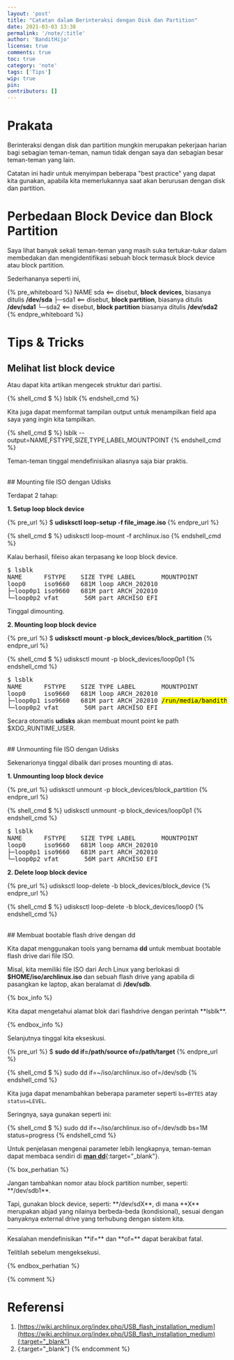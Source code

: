 ```yaml
---
layout: 'post'
title: "Catatan dalam Berinteraksi dengan Disk dan Partition"
date: 2021-03-03 13:38
permalink: '/note/:title'
author: 'BanditHijo'
license: true
comments: true
toc: true
category: 'note'
tags: ['Tips']
wip: true
pin:
contributors: []
---
```


# Prakata

Berinteraksi dengan disk dan partition mungkin merupakan pekerjaan harian bagi sebagian teman-teman, namun tidak dengan saya dan sebagian besar teman-teman yang lain.

Catatan ini hadir untuk menyimpan beberapa "best practice" yang dapat kita gunakan, apabila kita memerlukannya saat akan berurusan dengan disk dan partition.

# Perbedaan Block Device dan Block Partition

Saya lihat banyak sekali teman-teman yang masih suka tertukar-tukar dalam membedakan dan mengidentifikasi sebuah block termasuk block device atau block partition.

Sederhananya seperti ini,

{% pre_whiteboard %}
NAME
sda       &lt;== disebut, <strong>block devices</strong>,   biasanya ditulis <strong>/dev/sda</strong>
├─sda1    &lt;== disebut, <strong>block partition</strong>, biasanya ditulis <strong>/dev/sda1</strong>
└─sda2    &lt;== disebut, <strong>block partition</strong>  biasanya ditulis <strong>/dev/sda2</strong>
{% endpre_whiteboard %}


# Tips & Tricks

## Melihat list block device

Atau dapat kita artikan mengecek struktur dari partisi.

{% shell_cmd $ %}
lsblk
{% endshell_cmd %}

Kita juga dapat memformat tampilan output untuk menampilkan field apa saya yang ingin kita tampilkan.

{% shell_cmd $ %}
lsblk --output=NAME,FSTYPE,SIZE,TYPE,LABEL,MOUNTPOINT
{% endshell_cmd %}

Teman-teman tinggal mendefinisikan aliasnya saja biar praktis.

<br>
## Mounting file ISO dengan Udisks

Terdapat 2 tahap:

**1. Setup loop block device**

{% pre_url %}
<span class="cmd">$ </span><b>udisksctl loop-setup -f file_image.iso</b>
{% endpre_url %}

{% shell_cmd $ %}
udisksctl loop-mount -f archlinux.iso
{% endshell_cmd %}

Kalau berhasil, fileiso akan terpasang ke loop block device.

<pre>
$ lsblk
NAME      FSTYPE    SIZE TYPE LABEL       MOUNTPOINT
loop0     iso9660   681M loop ARCH_202010
├─loop0p1 iso9660   681M part ARCH_202010
└─loop0p2 vfat       56M part ARCHISO_EFI
</pre>

Tinggal dimounting.

**2. Mounting loop block device**

{% pre_url %}
<span class="cmd">$ </span><b>udisksctl mount -p block_devices/block_partition</b>
{% endpre_url %}

{% shell_cmd $ %}
udisksctl mount -p block_devices/loop0p1
{% endshell_cmd %}

<pre>
$ lsblk
NAME      FSTYPE    SIZE TYPE LABEL       MOUNTPOINT
loop0     iso9660   681M loop ARCH_202010
├─loop0p1 iso9660   681M part ARCH_202010 <mark>/run/media/bandithijo/ARCH_202010</mark>
└─loop0p2 vfat       56M part ARCHISO_EFI
</pre>

Secara otomatis **udisks** akan membuat mount point ke path $XDG_RUNTIME_USER.

<br>
## Unmounting file ISO dengan Udisks

Sekenarionya tinggal dibalik dari proses mounting di atas.

**1. Unmounting loop block device**

{% pre_url %}
udisksctl unmount -p block_devices/block_partition
{% endpre_url %}

{% shell_cmd $ %}
udisksctl unmount -p block_devices/loop0p1
{% endshell_cmd %}

<pre>
$ lsblk
NAME      FSTYPE    SIZE TYPE LABEL       MOUNTPOINT
loop0     iso9660   681M loop ARCH_202010
├─loop0p1 iso9660   681M part ARCH_202010
└─loop0p2 vfat       56M part ARCHISO_EFI
</pre>

**2. Delete loop block device**

{% pre_url %}
udisksctl loop-delete -b block_devices/block_device
{% endpre_url %}

{% shell_cmd $ %}
udisksctl loop-delete -b block_devices/loop0
{% endshell_cmd %}

<br>
## Membuat bootable flash drive dengan dd

Kita dapat menggunakan tools yang bernama **dd** untuk membuat bootable flash drive dari file ISO.

Misal, kita memiliki file ISO dari Arch Linux yang berlokasi di **$HOME/iso/archlinux.iso** dan sebuah flash drive yang apabila di pasangkan ke laptop, akan beralamat di **/dev/sdb**.

{% box_info %}
<p markdown=1>Kita dapat mengetahui alamat blok dari flashdrive dengan perintah **lsblk**.</p>
{% endbox_info %}

Selanjutnya tinggal kita ekseskusi.

{% pre_url %}
<span class="cmd">$ </span><b>sudo dd if=/path/source of=/path/target</b>
{% endpre_url %}

{% shell_cmd $ %}
sudo dd if=~/iso/archlinux.iso of=/dev/sdb
{% endshell_cmd %}

Kita juga dapat menambahkan beberapa parameter seperti `bs=BYTES` atay `status=LEVEL`.

Seringnya, saya gunakan seperti ini:

{% shell_cmd $ %}
sudo dd if=~/iso/archlinux.iso of=/dev/sdb bs=1M status=progress
{% endshell_cmd %}

Untuk penjelasan mengenai parameter lebih lengkapnya, teman-teman dapat membaca sendiri di [**man dd**](https://man.archlinux.org/man/dd.1){:target="_blank"}.





{% box_perhatian %}
<p markdown=1>Jangan tambahkan nomor atau block partition number, seperti: **/dev/sdb1**.</p>
<p markdown=1>Tapi, gunakan block device, seperti: **/dev/sdX**, di mana **X** merupakan abjad yang nilainya berbeda-beda (kondisional), sesuai dengan banyaknya external drive yang terhubung dengan sistem kita.</p>
<hr>
<p markdown=1>Kesalahan mendefinisikan **if=** dan **of=** dapat berakibat fatal.</p>
<p markdown=1>Telitilah sebelum mengeksekusi.</p>
{% endbox_perhatian %}




{% comment %}
# Referensi

1. [https://wiki.archlinux.org/index.php/USB_flash_installation_medium](https://wiki.archlinux.org/index.php/USB_flash_installation_medium){:target="_blank"}
2. [](){:target="_blank"}
{% endcomment %}
